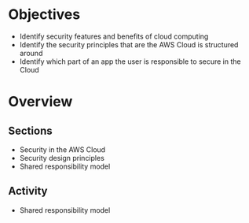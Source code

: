# Objectives
- Identify security features and benefits of cloud computing
- Identify the security principles that are the AWS Cloud is structured around
- Identify which part of an app the user is responsible to secure in the Cloud

# Overview
## Sections
- Security in the AWS Cloud
- Security design principles
- Shared responsibility model

## Activity
- Shared responsibility model
